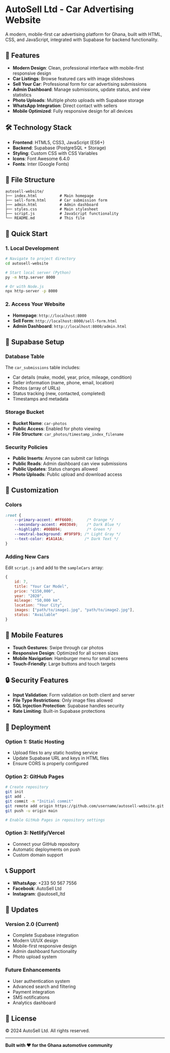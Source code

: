 # AutoSell Ltd - Car Advertising Website

A modern, mobile-first car advertising platform for Ghana, built with HTML, CSS, and JavaScript, integrated with Supabase for backend functionality.

## 🚗 Features

- **Modern Design**: Clean, professional interface with mobile-first responsive design
- **Car Listings**: Browse featured cars with image slideshows
- **Sell Your Car**: Professional form for car advertising submissions
- **Admin Dashboard**: Manage submissions, update status, and view statistics
- **Photo Uploads**: Multiple photo uploads with Supabase storage
- **WhatsApp Integration**: Direct contact with sellers
- **Mobile Optimized**: Fully responsive design for all devices

## 🛠️ Technology Stack

- **Frontend**: HTML5, CSS3, JavaScript (ES6+)
- **Backend**: Supabase (PostgreSQL + Storage)
- **Styling**: Custom CSS with CSS Variables
- **Icons**: Font Awesome 6.4.0
- **Fonts**: Inter (Google Fonts)

## 📁 File Structure

```
autosell-website/
├── index.html          # Main homepage
├── sell-form.html      # Car submission form
├── admin.html          # Admin dashboard
├── styles.css          # Main stylesheet
├── script.js           # JavaScript functionality
└── README.md           # This file
```

## 🚀 Quick Start

### 1. Local Development
```bash
# Navigate to project directory
cd autosell-website

# Start local server (Python)
py -m http.server 8000

# Or with Node.js
npx http-server -p 8000
```

### 2. Access Your Website
- **Homepage**: `http://localhost:8000`
- **Sell Form**: `http://localhost:8000/sell-form.html`
- **Admin Dashboard**: `http://localhost:8000/admin.html`

## 🔧 Supabase Setup

### Database Table
The `car_submissions` table includes:
- Car details (make, model, year, price, mileage, condition)
- Seller information (name, phone, email, location)
- Photos (array of URLs)
- Status tracking (new, contacted, completed)
- Timestamps and metadata

### Storage Bucket
- **Bucket Name**: `car-photos`
- **Public Access**: Enabled for photo viewing
- **File Structure**: `car_photos/timestamp_index_filename`

### Security Policies
- **Public Inserts**: Anyone can submit car listings
- **Public Reads**: Admin dashboard can view submissions
- **Public Updates**: Status changes allowed
- **Photo Uploads**: Public upload and download access

## 🎨 Customization

### Colors
```css
:root {
    --primary-accent: #FF6600;      /* Orange */
    --secondary-accent: #003049;    /* Dark Blue */
    --highlight: #00B894;           /* Green */
    --neutral-background: #F9F9F9; /* Light Gray */
    --text-color: #1A1A1A;         /* Dark Text */
}
```

### Adding New Cars
Edit `script.js` and add to the `sampleCars` array:
```javascript
{
    id: 7,
    title: "Your Car Model",
    price: "₵150,000",
    year: "2020",
    mileage: "50,000 km",
    location: "Your City",
    images: ["path/to/image1.jpg", "path/to/image2.jpg"],
    status: "Available"
}
```

## 📱 Mobile Features

- **Touch Gestures**: Swipe through car photos
- **Responsive Design**: Optimized for all screen sizes
- **Mobile Navigation**: Hamburger menu for small screens
- **Touch-Friendly**: Large buttons and touch targets

## 🔒 Security Features

- **Input Validation**: Form validation on both client and server
- **File Type Restrictions**: Only image files allowed
- **SQL Injection Protection**: Supabase handles security
- **Rate Limiting**: Built-in Supabase protections

## 🚀 Deployment

### Option 1: Static Hosting
- Upload files to any static hosting service
- Update Supabase URL and keys in HTML files
- Ensure CORS is properly configured

### Option 2: GitHub Pages
```bash
# Create repository
git init
git add .
git commit -m "Initial commit"
git remote add origin https://github.com/username/autosell-website.git
git push -u origin main

# Enable GitHub Pages in repository settings
```

### Option 3: Netlify/Vercel
- Connect your GitHub repository
- Automatic deployments on push
- Custom domain support

## 📞 Support

- **WhatsApp**: +233 50 567 7556
- **Facebook**: AutoSell Ltd
- **Instagram**: @autosell_ltd

## 🔄 Updates

### Version 2.0 (Current)
- Complete Supabase integration
- Modern UI/UX design
- Mobile-first responsive design
- Admin dashboard functionality
- Photo upload system

### Future Enhancements
- User authentication system
- Advanced search and filtering
- Payment integration
- SMS notifications
- Analytics dashboard

## 📄 License

© 2024 AutoSell Ltd. All rights reserved.

---

**Built with ❤️ for the Ghana automotive community**

